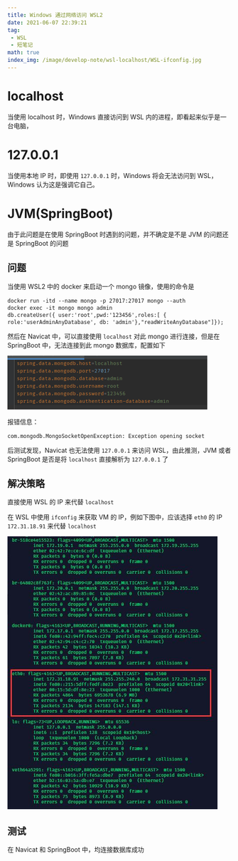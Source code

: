```yaml
---
title: Windows 通过网络访问 WSL2
date: 2021-06-07 22:39:21
tag:
 - WSL
 - 短笔记
math: true
index_img: /image/develop-note/wsl-localhost/WSL-ifconfig.jpg
---
```

# localhost
当使用 localhost 时，Windows 直接访问到 WSL 内的进程，即看起来似乎是一台电脑，

# 127.0.0.1
当使用本地 IP 时，即使用 `127.0.0.1` 时，Windows 将会无法访问到 WSL，Windows 认为这是强调它自己。

# JVM(SpringBoot)
由于此问题是在使用 SpringBoot 时遇到的问题，并不确定是不是 JVM 的问题还是 SpringBoot 的问题

## 问题
当使用 WSL2 中的 docker 来启动一个 mongo 镜像，使用的命令是

```shell
docker run -itd --name mongo -p 27017:27017 mongo --auth
docker exec -it mongo mongo admin
db.createUser({ user:'root',pwd:'123456',roles:[ { role:'userAdminAnyDatabase', db: 'admin'},"readWriteAnyDatabase"]});
```

然后在 Navicat 中，可以直接使用 `localhost` 对此 mongo 进行连接，但是在 SpringBoot 中，无法连接到此 mongo 数据库，配置如下

![SpringBoot-Before](/image/develop-note/wsl-localhost/SpringBoot-Before.png)

报错信息：

```
com.mongodb.MongoSocketOpenException: Exception opening socket
```

后测试发现，Navicat 也无法使用 `127.0.0.1` 来访问 WSL，由此推测，JVM 或者 SpringBoot 是否是将 `localhost` 直接解析为 `127.0.0.1` 了

## 解决策略
直接使用 WSL 的 IP 来代替 `localhost`

在 WSL 中使用 `ifconfig` 来获取 VM 的 IP，例如下图中，应该选择 `eth0` 的 IP `172.31.18.91` 来代替 `localhost`

![WSL-ifconfig](/image/develop-note/wsl-localhost/WSL-ifconfig.jpg)

## 测试
在 Navicat 和 SpringBoot 中，均连接数据库成功

